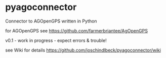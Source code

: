 # pyagoconnector
Connector to AGOpenGPS written in Python

for AGOpenGPS see https://github.com/farmerbriantee/AgOpenGPS

v0.1 - work in progress - expect errors & trouble!

see Wiki for details
https://github.com/joschindlbeck/pyagoconnector/wiki

